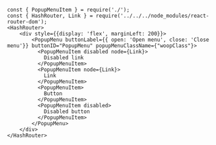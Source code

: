     const { PopupMenuItem } = require('./');
    const { HashRouter, Link } = require('../../../node_modules/react-router-dom');
    <HashRouter>
        <div style={{display: 'flex', marginLeft: 200}}>
            <PopupMenu buttonLabel={{ open: 'Open menu', close: 'Close menu'}} buttonID="PopupMenu" popupMenuClassName={"woopClass"}>
              <PopupMenuItem disabled node={Link}>
                Disabled link
              </PopupMenuItem>
              <PopupMenuItem node={Link}>
                Link
              </PopupMenuItem>
              <PopupMenuItem>
                Button
              </PopupMenuItem>
              <PopupMenuItem disabled>
                Disabled button
              </PopupMenuItem>
            </PopupMenu>
        </div>
    </HashRouter>
